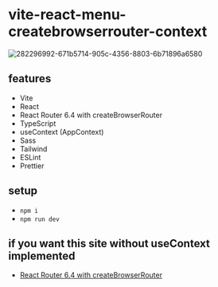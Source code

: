# vite-react-menu-createbrowserrouter-context

![282296992-671b5714-905c-4356-8803-6b71896a6580](https://github.com/edwardtanguay/vite-react-menu-createbrowserrouter/assets/446574/0f0b1b83-5d93-4822-80b0-af27406a621b)

## features

- Vite
- React
- React Router 6.4 with createBrowserRouter
- TypeScript
- useContext (AppContext)
- Sass
- Tailwind
- ESLint
- Prettier

## setup

- `npm i`
- `npm run dev`

## if you want this site without useContext implemented

- [React Router 6.4 with createBrowserRouter](https://github.com/edwardtanguay/vite-react-menu-createbrowserrouter)